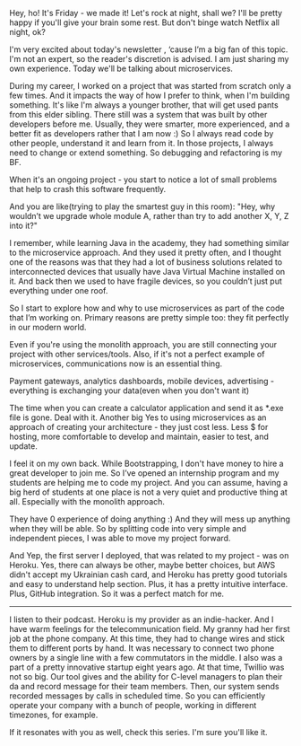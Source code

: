 Hey, ho! It's Friday - we made it! Let's rock at night, shall we? I'll be pretty happy if you'll give your brain some rest. But don't binge watch Netflix all night, ok?

I'm very excited about today's newsletter , ‘cause I’m a big fan of this topic. I'm not an expert, so the reader's discretion is advised. I am just sharing my own experience. 
Today we'll be talking about microservices.

During my career, I worked on a project that was started from scratch only a few times. And it impacts the way of how I prefer to think, when I'm building something. It's like I'm always a younger brother, that will get used pants from this elder sibling. There still was a system that was built by other developers before me. Usually, they were smarter, more experienced, and a better fit as developers rather that I am now :) So I always read code by other people, understand it and learn from it. In those projects, I always need to change or extend something. So debugging and refactoring is my BF.

When it's an ongoing project - you start to notice a lot of small problems that help to crash this software frequently.

And you are like(trying to play the smartest guy in this room): "Hey, why wouldn’t we upgrade whole module A, rather than try to add another X, Y, Z into it?"

I remember, while learning Java in the academy, they had something similar to the microservice approach. And they used it pretty often, and I thought one of the reasons was that they had a lot of business solutions related to interconnected devices that usually have Java Virtual Machine installed on it. And back then we used to have fragile devices, so you couldn’t just put everything under one roof.

So I start to explore how and why to use microservices as part of the code that I’m working on. Primary reasons are pretty simple too: they fit perfectly in our modern world.

Even if you're using the monolith approach, you are still connecting your project with other services/tools. Also, if it's not a perfect example of microservices, communications now is an essential thing.

Payment gateways, analytics dashboards, mobile devices, advertising - everything is exchanging your data(even when you don't want it)

The time when you can create a calculator application and send it as *.exe file is gone. Deal with it. Another big Yes to using microservices as an approach of creating your architecture - they just cost less.
Less $ for hosting, more comfortable to develop and maintain, easier to test, and update.

I feel it on my own back. While Bootstrapping, I don't have money to hire a great developer to join me. So I’ve opened an internship program and my students are helping me to code my project. And you can assume, having a big herd of students at one place is not a very quiet and productive thing at all. Especially with the monolith approach.

They have 0 experience of doing anything :) And they will mess up anything when they will be able. So by splitting code into very simple and independent pieces, I was able to move my project forward.


And Yep, the first server I deployed, that was related to my project - was on Heroku. Yes, there can always be other, maybe better choices, but AWS didn't accept my Ukrainian cash card, and Heroku has pretty good tutorials and easy to understand help section. Plus, it has a pretty intuitive interface. Plus, GitHub integration. So it was a perfect match for me.


---

I listen to their podcast. Heroku is my provider as an indie-hacker. And I have warm feelings for the telecommunication field. My granny had her first job at the phone company. At this time, they had to change wires and stick them to different ports by hand. It was necessary to connect two phone owners by a single line with a few commutators in the middle. I also was a part of a pretty innovative startup eight years ago. At that time, Twillio was not so big. Our tool gives and the ability for C-level managers to plan their da and record message for their team members. Then, our system sends recorded messages by calls in scheduled time. So you can efficiently operate your company with a bunch of people, working in different timezones, for example.

If it resonates with you as well, check this series. I'm sure you'll like it.

